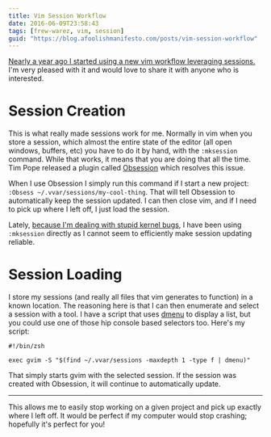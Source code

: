 ```yaml
---
title: Vim Session Workflow
date: 2016-06-09T23:58:43
tags: [frew-warez, vim, session]
guid: "https://blog.afoolishmanifesto.com/posts/vim-session-workflow"
---
```

[Nearly a year ago I started using a new vim workflow leveraging
sessions.](https://github.com/frioux/dotfiles/commit/93d7d433)  I'm very pleased
with it and would love to share it with anyone who is interested.

<!--more-->

# Session Creation

This is what really made sessions work for me.  Normally in vim when you store a
session, which almost the entire state of the editor (all open windows, buffers,
etc) you have to do it by hand, with the `:mksession` command.  While that
works, it means that you are doing that all the time.  Tim Pope released a
plugin called [Obsession](https://github.com/tpope/vim-obsession) which resolves
this issue.

When I use Obsession I simply run this command if I start a new project:
`:Obsess ~/.vvar/sessions/my-cool-thing`.  That will tell Obsession to
automatically keep the session updated.  I can then close vim, and if I need to
pick up where I left off, I just load the session.

Lately, [because I'm dealing with stupid kernel
bugs](https://bugs.launchpad.net/ubuntu/+source/linux/+bug/1576764), I have been
using `:mksession` directly as I cannot seem to efficiently make session
updating reliable.

# Session Loading

I store my sessions (and really all files that vim generates to function) in a
known location.  The reasoning here is that I can then enumerate and select a
session with a tool.  I have a script that uses
[dmenu](http://tools.suckless.org/dmenu/) to display a list, but you could use
one of those hip console based selectors too.  Here's my script:

```
#!/bin/zsh

exec gvim -S "$(find ~/.vvar/sessions -maxdepth 1 -type f | dmenu)"
```

That simply starts gvim with the selected session.  If the session was created
with Obsession, it will continue to automatically update.

---

This allows me to easily stop working on a given project and pick up exactly
where I left off.  It would be perfect if my computer would stop crashing;
hopefully it's perfect for you!
